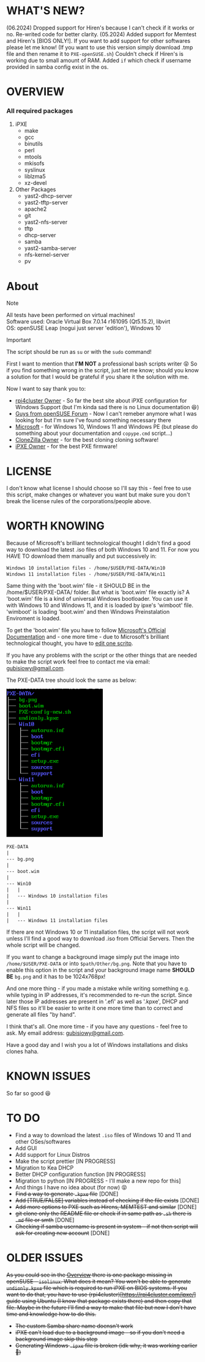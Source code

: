 # WHAT'S NEW?
(06.2024) Dropped support for Hiren's because I can't check if it works or no. Re-writed code for better clarity.
(05.2024) Added support for Memtest and Hiren's [BIOS ONLY!]. If you want to add support for other softwares please let me know! (If you want to use this version simply download .tmp file and then rename it to `PXE-openSUSE.sh`) Couldn't check if Hiren's is working due to small amount of RAM. Added `if` which check if username provided in samba config exist in the os.

# OVERVIEW
### All required packages
1. iPXE
	- make
	- gcc
	- binutils
	- perl
	- mtools
	- mkisofs
	- syslinux
	- liblzma5
	- xz-devel
2. Other Packages
	- yast2-dhcp-server 
	- yast2-tftp-server 
	- apache2 
	- git 
	- yast2-nfs-server 
	- tftp
 	- dhcp-server 
	- samba 
	- yast2-samba-server 
	- nfs-kernel-server 
	- pv

# About
> [!NOTE]
> All tests have been performed on virtual machines!  
> Software used: Oracle Virtual Box 7.0.14 r161095 (Qt5.15.2), libvirt  
> OS: openSUSE Leap (nogui just server 'edition'), Windows 10    

> [!IMPORTANT]
> The script should be run as `su` or with the `sudo` command!


First I want to mention that **I'M NOT** a professional bash scripts writer 😝 So if you find something wrong in the script, just let me know; should you know a solution for that I would be grateful if you share it the solution with me.

Now I want to say thank you to:
- [rpi4cluster Owner](https://rpi4cluster.com/) - So far the best site about iPXE configuration for Windows Support (but I'm kinda sad there is no Linux documentation 😆)
- [Guys from openSUSE Forum](https://forums.opensuse.org/) - Now I can't remeber anymore what I was looking for but I'm sure I've found something necessary there
- [Microsoft](https://www.microsoft.com) - for Windows 10, Windows 11 and Windows PE (but please do something about your documentation and `copype.cmd` script...)
- [CloneZilla Owner](https://clonezilla.org/) - for the best cloning cloning software!
- [iPXE Owner](ipxe.org) - for the best PXE firmware!

# LICENSE
I don't know what license I should choose so I'll say this - feel free to use this script, make changes or whatever you want but make sure you don't break the license rules of the corporations/people above.

# WORTH KNOWING
Because of Microsoft's brilliant technological thought I didn't find a good way to download the latest .iso files of both Windows 10 and 11. For now you HAVE TO download them manually and put successively in:

	Windows 10 installation files - /home/$USER/PXE-DATA/Win10
	Windows 11 installation files - /home/$USER/PXE-DATA/Win11

Same thing with the 'boot.wim' file - it SHOULD BE in the /home/$USER/PXE-DATA/ folder. But what is 'boot.wim' file exactly is? 
A 'boot.wim' file is a kind of universal Windows bootloader. You can use it with Windows 10 and Windows 11, and it is loaded by ipxe's 'wimboot' file. 'wimboot' is loading 'boot.wim' and then Windows Preinstalation Enviroment is loaded.

To get the 'boot.wim' file you have to follow [Microsoft's Official Documentation](https://learn.microsoft.com/pl-pl/windows-hardware/manufacture/desktop/download-winpe--windows-pe?view=windows-11) and - one more time - due to Microsoft's brilliant technological thought, you have to [edit one scritp](https://777notes.wordpress.com/2013/10/21/winpe-the-following-processor-architecture-was-not-found-amd64/).

If you have any problems with the script or the other things that are needed to make the script work feel free to contact me via email: gubisiowy@gmail.com.

The PXE-DATA tree should look the same as below:

![PXE-DATA TREE](image-1.png)
```
PXE-DATA
|
--- bg.png
|
--- boot.wim
|
--- Win10
|   |
|   --- Windows 10 installation files
|
--- Win11
|   |
|   --- Windows 11 installation files
```
If there are not Windows 10 or 11 installation files, the script will not work unless I'll find a good way to download .iso from Official Servers. Then the whole script will be changed.

If you want to change a background image simply put the image into `/home/$USER/PXE-DATA` or into `$path/Other/bg.png`. Note that you have to enable this option in the script and your background image name **SHOULD BE** `bg.png` and it has to be 1024x768px!

And one more thing - if you made a mistake while writing something e.g. while typing in IP addresses, it's recommended to re-run the script. Since later those IP addresses are present in '.efi' as well as '.kpxe', DHCP and NFS files so it'll be easier to write it one more time than to correct and generate all files "by hand".

I think that's all. One more time - if you have any questions - feel free to ask. My email address: gubisiowy@gmail.com.

Have a good day and I wish you a lot of Windows installations and disks clones haha.

# KNOWN ISSUES
So far so good 😆

# TO DO
- Find a way to download the latest `.iso` files of Windows 10 and 11 and other OSes/softwares
- Add GUI
- Add support for Linux Distros
- Make the script prettier [IN PROGRESS]
- Migration to Kea DHCP
- Better DHCP configuration function [IN PROGRESS]
- Migration to python [IN PROGRESS - I'll make a new repo for this]
- And things I have no idea about (for now) 😝
- ~~Find a way to generate `.kpxe` file~~ [DONE]
- ~~Add [TRUE/FALSE] variables instead of checking if the file exists~~ [DONE]
- ~~Add more options to PXE such as Hirens, MEMTEST and similar~~ [DONE]
- ~~git clone only the README file or check if in same path as `.sh` there is `.md` file or smth~~ [DONE]
- ~~Checking if samba username is present in system - if not then script will ask for creating new account~~ [DONE]

# OLDER ISSUES
~~As you could see in the [Overview](#overview) there is one package missing in openSUSE - `isolinux`. What does it mean? You won't be able to generate `undionly.kpxe` file which is required to run iPXE on BIOS systems. If you want to do that, you have to use (rpi4cluster)[https://rpi4cluster.com/ipxe/] guide using Ubuntu (I know that package exists there) and then copy that file. Maybe in the future I'll find a way to make that file but now I don't have time and knowledge how to do this.~~
- ~~The custom Samba share name doensn't work~~
- ~~iPXE can't load due to a background image - so if you don't need a background image skip this step~~
- ~~Generating Windows `.ipxe` file is broken (idk why, it was working earlier 🤔)~~
